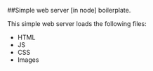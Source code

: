 ##Simple web server [in node] boilerplate.

This simple web server loads the following files:

- HTML
- JS
- CSS
- Images



